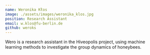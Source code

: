 ```yaml
---
name: Weronika Kłos
image: ./assets/images/weronika_klos.jpg
position: Research Assistant
email: w.klos@fu-berlin.de
github: weroks
---
```


Wero is a research assistant in the Hiveopolis project, using machine learning methods to investigate the group dynamics of honeybees.